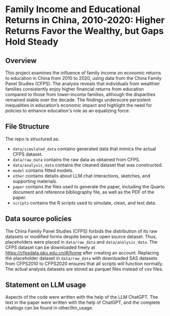 # Family Income and Educational Returns in China, 2010-2020: Higher Returns Favor the Wealthy, but Gaps Hold Steady

## Overview

This project examines the influence of family income on economic returns to education in China from 2010 to 2020, using data from the China Family Panel Studies (CFPS). The analysis reveals that individuals from wealthier families consistently enjoy higher financial returns from education compared to those from lower-income families, although the disparities remained stable over the decade. The findings underscore persistent inequalities in education’s economic impact and highlight the need for policies to enhance education's role as an equalizing force.


## File Structure

The repo is structured as:

-   `data/simulated_data` contains generated data that mimics the actual CFPS dataset.
-   `data/raw_data` contains the raw data as obtained from CFPS.
-   `data/analysis_data` contains the cleaned dataset that was constructed.
-   `model` contains fitted models. 
-   `other` contains details about LLM chat interactions, sketches, and supporting materials.
-   `paper` contains the files used to generate the paper, including the Quarto document and reference bibliography file, as well as the PDF of the paper. 
-   `scripts` contains the R scripts used to simulate, clean, and test data.


## Data source policies
The China Family Panel Studies (CFPS) forbids the distribution of its raw datasets or modified forms despite being an open source dataset. Thus, placeholders were placed in `data/raw_data` and `data/analysis_data`. The CFPS dataset can be downloaded freely at https://cfpsdata.pku.edu.cn/#/home after creating an account. Replacing the placeholder dataset in `data/raw_data` with downloaded SAS datasets from CFPS2010 to CFPS2020 ensures that all scripts will function normally. The actual analysis datasets are stored as parquet files instead of csv files.

## Statement on LLM usage

Aspects of the code were written with the help of the LLM ChatGPT. The text in the paper were written with the help of ChatGPT, and the complete chatlogs can be found in other/llm_usage.
